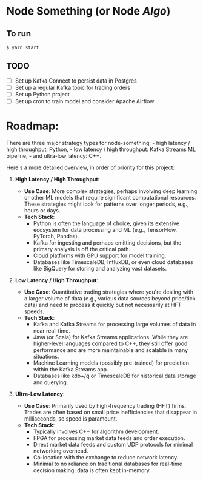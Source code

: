 # Node Something (or Node _Algo_)

## To run

    $ yarn start

## TODO

-   [ ] Set up Kafka Connect to persist data in Postgres
-   [ ] Set up a regular Kafka topic for trading orders
-   [ ] Set up Python project
-   [ ] Set up cron to train model and consider Apache Airflow

# Roadmap:

There are three major strategy types for node-something:
    - high latency / high throughput: Python,
    - low latency / high throughput: Kafka Streams ML pipeline,
    - and ultra-low latency: C++.

Here's a more detailed overview, in order of priority for this project:

1. **High Latency / High Throughput**:
    - **Use Case**: More complex strategies, perhaps involving deep learning or other ML models that require significant computational resources. These strategies might look for patterns over longer periods, e.g., hours or days.
    - **Tech Stack**:
        - Python is often the language of choice, given its extensive ecosystem for data processing and ML (e.g., TensorFlow, PyTorch, Pandas).
        - Kafka for ingesting and perhaps emitting decisions, but the primary analysis is off the critical path.
        - Cloud platforms with GPU support for model training.
        - Databases like TimescaleDB, InfluxDB, or even cloud databases like BigQuery for storing and analyzing vast datasets.

2. **Low Latency / High Throughput**:
    - **Use Case**: Quantitative trading strategies where you're dealing with a larger volume of data (e.g., various data sources beyond price/tick data) and need to process it quickly but not necessarily at HFT speeds.
    - **Tech Stack**:
        - Kafka and Kafka Streams for processing large volumes of data in near real-time.
        - Java (or Scala) for Kafka Streams applications. While they are higher-level languages compared to C++, they still offer good performance and are more maintainable and scalable in many situations.
        - Machine Learning models (possibly pre-trained) for prediction within the Kafka Streams app.
        - Databases like kdb+/q or TimescaleDB for historical data storage and querying.

3. **Ultra-Low Latency**:
    - **Use Case**: Primarily used by high-frequency trading (HFT) firms. Trades are often based on small price inefficiencies that disappear in milliseconds, so speed is paramount.
    - **Tech Stack**:
        - Typically involves C++ for algorithm development.
        - FPGA for processing market data feeds and order execution.
        - Direct market data feeds and custom UDP protocols for minimal networking overhead.
        - Co-location with the exchange to reduce network latency.
        - Minimal to no reliance on traditional databases for real-time decision making; data is often kept in-memory.